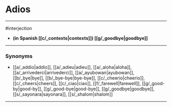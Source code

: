 # Adios
---
#interjection
- **(in Spanish [[c/_contexts|contexts]]) [[g/_goodbye|goodbye]]**
---
### Synonyms
- [[a/_addio|addio]], [[a/_adieu|adieu]], [[a/_aloha|aloha]], [[a/_arrivederci|arrivederci]], [[a/_ayubowan|ayubowan]], [[b/_bye|bye]], [[b/_bye-bye|bye-bye]], [[c/_cheerio|cheerio]], [[c/_cheers|cheers]], [[c/_ciao|ciao]], [[f/_farewell|farewell]], [[g/_good-by|good-by]], [[g/_good-bye|good-bye]], [[g/_goodbye|goodbye]], [[s/_sayonara|sayonara]], [[s/_shalom|shalom]]
---
